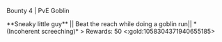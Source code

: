 Bounty 4 \| PvE Goblin

\*\*Sneaky little guy\*\* \|\| Beat the reach while doing a goblin
run\|\| \*(Incoherent screeching)\* \> Rewards: 50
\<:gold:1058304371940655185\>
